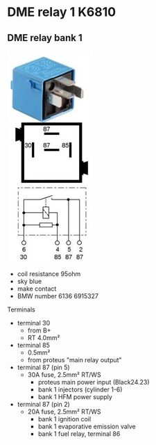 # DME relay 1 K6810 #

## DME relay bank 1 ##

![alt text][relay]

- coil resistance 95ohm
- sky blue
- make contact
- BMW number 6136 6915327

Terminals

- terminal 30
  - from B+
  - RT 4.0mm²
- terminal 85
  - 0.5mm²
  - from proteus "main relay output"
- terminal 87 (pin 5)
  - 30A fuse, 2.5mm² RT/WS
    - proteus main power input (Black24.23)
    - bank 1 injectors (cylinder 1-6)
    - bank 1 HFM power supply
- terminal 87 (pin 2)
  - 20A fuse, 2.5mm² RT/WS
    - bank 1 ignition coil
    - bank 1 evaporative emission valve
    - bank 1 fuel relay, terminal 86


[relay]: ./pictures/k6810_k6820.jpg